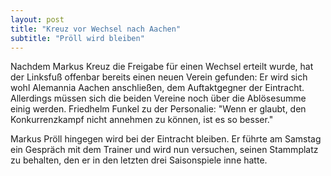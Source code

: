 ```yaml
---
layout: post
title: "Kreuz vor Wechsel nach Aachen"
subtitle: "Pröll wird bleiben"
---
```


Nachdem Markus Kreuz die Freigabe für einen Wechsel erteilt wurde, hat der Linksfuß offenbar bereits einen neuen Verein gefunden: Er wird sich wohl Alemannia Aachen anschließen, dem Auftaktgegner der Eintracht. Allerdings müssen sich die beiden Vereine noch über die Ablösesumme einig werden. Friedhelm Funkel zu der Personalie: "Wenn er glaubt, den Konkurrenzkampf nicht annehmen zu können, ist es so besser."

Markus Pröll hingegen wird bei der Eintracht bleiben. Er führte am Samstag ein Gespräch mit dem Trainer und wird nun versuchen, seinen Stammplatz zu behalten, den er in den letzten drei Saisonspiele inne hatte.
